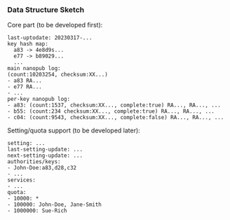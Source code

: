 ### Data Structure Sketch

Core part (to be developed first):

    last-uptodate: 20230317-...
    key hash map:
      a83 -> 4e8d9s...
      e77 -> b89029...
      ...
    main nanopub log:
    (count:10203254, checksum:XX...)
    - a83 RA...
    - e77 RA...
    - ...
    per-key nanopub log:
    - a83: (count:1537, checksum:XX..., complete:true) RA..., RA..., ...
    - b55: (count:234 checksum:XX..., complete:true) RA..., RA..., ...
    - c04: (count:9543, checksum:XX..., complete:false) RA..., RA..., ...

Setting/quota support (to be developed later):

    setting: ...
    last-setting-update: ...
    next-setting-update: ...
    authorities/keys:
    - John-Doe:a83,d28,c32
    - ...
    services:
    - ...
    quota:
    - 10000: *
    - 100000: John-Doe, Jane-Smith
    - 1000000: Sue-Rich
